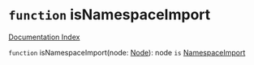 # `function` isNamespaceImport

[Documentation Index](../README.md)

`function` isNamespaceImport(node: [Node](../interface.Node/README.md)): node `is` [NamespaceImport](../interface.NamespaceImport/README.md)